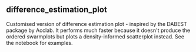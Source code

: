 ## difference_estimation_plot
Customised version of difference estimation plot - inspired by the DABEST package by Acclab.
It performs much faster because it doesn't produce the ordered swarmplots but plots a density-informed scatterplot instead.
See the notebook for examples.
